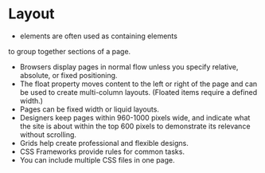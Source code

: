 # Layout

* <div> elements are often used as containing elements
to group together sections of a page.
* Browsers display pages in normal flow unless you
specify relative, absolute, or fixed positioning.
* The float property moves content to the left or right
of the page and can be used to create multi-column
layouts. (Floated items require a defined width.)
* Pages can be fixed width or liquid layouts.
* Designers keep pages within 960-1000 pixels wide,
and indicate what the site is about within the top 600
pixels to demonstrate its relevance without scrolling.
* Grids help create professional and flexible designs.
* CSS Frameworks provide rules for common tasks.
* You can include multiple CSS files in one page.
